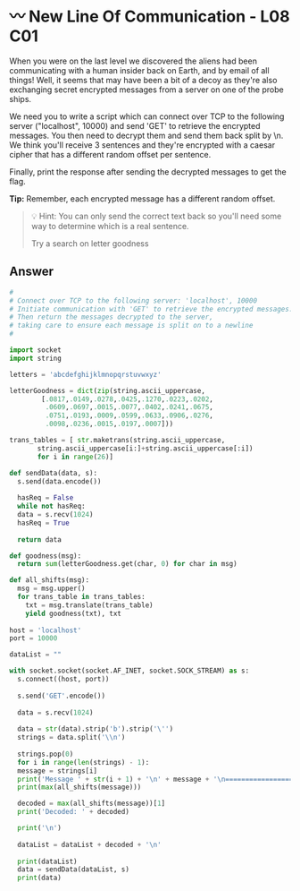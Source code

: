 # 〰 New Line Of Communication - L08 C01

When you were on the last level we discovered the aliens had been communicating with a human insider back on Earth, and by email of all things! Well, it seems that may have been a bit of a decoy as they're also exchanging secret encrypted messages from a server on one of the probe ships.

We need you to write a script which can connect over TCP to the following server ("localhost", 10000) and send 'GET' to retrieve the encrypted messages. You then need to decrypt them and send them back split by \n. We think you'll receive 3 sentences and they're encrypted with a caesar cipher that has a different random offset per sentence.

Finally, print the response after sending the decrypted messages to get the flag.

**Tip:** Remember, each encrypted message has a different random offset.

> 💡 Hint: You can only send the correct text back so you'll need some way to determine which is a real sentence.
>
> Try a search on letter goodness

## Answer

```python
#
# Connect over TCP to the following server: 'localhost', 10000
# Initiate communication with 'GET' to retrieve the encrypted messages.
# Then return the messages decrypted to the server,
# taking care to ensure each message is split on to a newline
#

import socket
import string

letters = 'abcdefghijklmnopqrstuvwxyz'

letterGoodness = dict(zip(string.ascii_uppercase,
        [.0817,.0149,.0278,.0425,.1270,.0223,.0202,
         .0609,.0697,.0015,.0077,.0402,.0241,.0675,
         .0751,.0193,.0009,.0599,.0633,.0906,.0276,
         .0098,.0236,.0015,.0197,.0007]))

trans_tables = [ str.maketrans(string.ascii_uppercase,
       string.ascii_uppercase[i:]+string.ascii_uppercase[:i])
       for i in range(26)]

def sendData(data, s):
  s.send(data.encode())
  
  hasReq = False
  while not hasReq:
  data = s.recv(1024)
  hasReq = True
  
  return data

def goodness(msg):
  return sum(letterGoodness.get(char, 0) for char in msg)

def all_shifts(msg):
  msg = msg.upper()
  for trans_table in trans_tables:
    txt = msg.translate(trans_table)
    yield goodness(txt), txt
  
host = 'localhost'
port = 10000

dataList = ""

with socket.socket(socket.AF_INET, socket.SOCK_STREAM) as s:
  s.connect((host, port))
  
  s.send('GET'.encode())
  
  data = s.recv(1024)
  
  data = str(data).strip('b').strip('\'')
  strings = data.split('\\n')
  
  strings.pop(0)
  for i in range(len(strings) - 1):
  message = strings[i]
  print('Message ' + str(i + 1) + '\n' + message + '\n========================================')
  print(max(all_shifts(message)))

  decoded = max(all_shifts(message))[1]
  print('Decoded: ' + decoded)

  print('\n')
  
  dataList = dataList + decoded + '\n'
  
  print(dataList)
  data = sendData(dataList, s)
  print(data)
```
